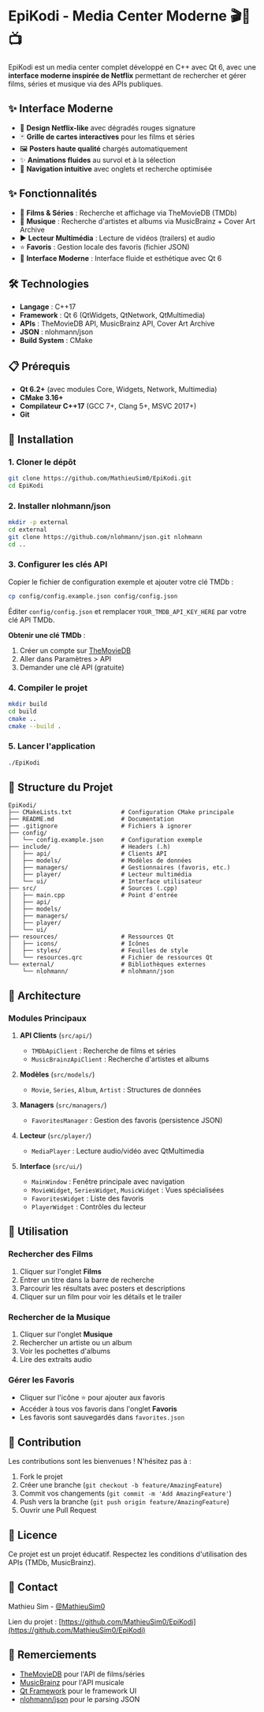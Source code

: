 # EpiKodi - Media Center Moderne 🎬🎵📺

EpiKodi est un media center complet développé en C++ avec Qt 6, avec une **interface moderne inspirée de Netflix** permettant de rechercher et gérer films, séries et musique via des APIs publiques.

## ✨ Interface Moderne

- 🎨 **Design Netflix-like** avec dégradés rouges signature
- 🃏 **Grille de cartes interactives** pour les films et séries
- 🖼️ **Posters haute qualité** chargés automatiquement
- ✨ **Animations fluides** au survol et à la sélection
- 🎯 **Navigation intuitive** avec onglets et recherche optimisée

## ✨ Fonctionnalités

- 🎥 **Films & Séries** : Recherche et affichage via TheMovieDB (TMDb)
- 🎵 **Musique** : Recherche d'artistes et albums via MusicBrainz + Cover Art Archive
- ▶️ **Lecteur Multimédia** : Lecture de vidéos (trailers) et audio
- ⭐ **Favoris** : Gestion locale des favoris (fichier JSON)
- 🎨 **Interface Moderne** : Interface fluide et esthétique avec Qt 6

## 🛠️ Technologies

- **Langage** : C++17
- **Framework** : Qt 6 (QtWidgets, QtNetwork, QtMultimedia)
- **APIs** : TheMovieDB API, MusicBrainz API, Cover Art Archive
- **JSON** : nlohmann/json
- **Build System** : CMake

## 📋 Prérequis

- **Qt 6.2+** (avec modules Core, Widgets, Network, Multimedia)
- **CMake 3.16+**
- **Compilateur C++17** (GCC 7+, Clang 5+, MSVC 2017+)
- **Git**

## 🚀 Installation

### 1. Cloner le dépôt

```bash
git clone https://github.com/MathieuSim0/EpiKodi.git
cd EpiKodi
```

### 2. Installer nlohmann/json

```bash
mkdir -p external
cd external
git clone https://github.com/nlohmann/json.git nlohmann
cd ..
```

### 3. Configurer les clés API

Copier le fichier de configuration exemple et ajouter votre clé TMDb :

```bash
cp config/config.example.json config/config.json
```

Éditer `config/config.json` et remplacer `YOUR_TMDB_API_KEY_HERE` par votre clé API TMDb.

**Obtenir une clé TMDb** :
1. Créer un compte sur [TheMovieDB](https://www.themoviedb.org/)
2. Aller dans Paramètres > API
3. Demander une clé API (gratuite)

### 4. Compiler le projet

```bash
mkdir build
cd build
cmake ..
cmake --build .
```

### 5. Lancer l'application

```bash
./EpiKodi
```

## 📁 Structure du Projet

```
EpiKodi/
├── CMakeLists.txt              # Configuration CMake principale
├── README.md                   # Documentation
├── .gitignore                  # Fichiers à ignorer
├── config/
│   └── config.example.json     # Configuration exemple
├── include/                    # Headers (.h)
│   ├── api/                    # Clients API
│   ├── models/                 # Modèles de données
│   ├── managers/               # Gestionnaires (favoris, etc.)
│   ├── player/                 # Lecteur multimédia
│   └── ui/                     # Interface utilisateur
├── src/                        # Sources (.cpp)
│   ├── main.cpp                # Point d'entrée
│   ├── api/
│   ├── models/
│   ├── managers/
│   ├── player/
│   └── ui/
├── resources/                  # Ressources Qt
│   ├── icons/                  # Icônes
│   ├── styles/                 # Feuilles de style
│   └── resources.qrc           # Fichier de ressources Qt
└── external/                   # Bibliothèques externes
    └── nlohmann/               # nlohmann/json
```

## 🎯 Architecture

### Modules Principaux

1. **API Clients** (`src/api/`)
   - `TMDbApiClient` : Recherche de films et séries
   - `MusicBrainzApiClient` : Recherche d'artistes et albums

2. **Modèles** (`src/models/`)
   - `Movie`, `Series`, `Album`, `Artist` : Structures de données

3. **Managers** (`src/managers/`)
   - `FavoritesManager` : Gestion des favoris (persistence JSON)

4. **Lecteur** (`src/player/`)
   - `MediaPlayer` : Lecture audio/vidéo avec QtMultimedia

5. **Interface** (`src/ui/`)
   - `MainWindow` : Fenêtre principale avec navigation
   - `MovieWidget`, `SeriesWidget`, `MusicWidget` : Vues spécialisées
   - `FavoritesWidget` : Liste des favoris
   - `PlayerWidget` : Contrôles du lecteur

## 🔧 Utilisation

### Rechercher des Films

1. Cliquer sur l'onglet **Films**
2. Entrer un titre dans la barre de recherche
3. Parcourir les résultats avec posters et descriptions
4. Cliquer sur un film pour voir les détails et le trailer

### Rechercher de la Musique

1. Cliquer sur l'onglet **Musique**
2. Rechercher un artiste ou un album
3. Voir les pochettes d'albums
4. Lire des extraits audio

### Gérer les Favoris

- Cliquer sur l'icône ⭐ pour ajouter aux favoris
- Accéder à tous vos favoris dans l'onglet **Favoris**
- Les favoris sont sauvegardés dans `favorites.json`

## 🤝 Contribution

Les contributions sont les bienvenues ! N'hésitez pas à :

1. Fork le projet
2. Créer une branche (`git checkout -b feature/AmazingFeature`)
3. Commit vos changements (`git commit -m 'Add AmazingFeature'`)
4. Push vers la branche (`git push origin feature/AmazingFeature`)
5. Ouvrir une Pull Request

## 📄 Licence

Ce projet est un projet éducatif. Respectez les conditions d'utilisation des APIs (TMDb, MusicBrainz).

## 📧 Contact

Mathieu Sim - [@MathieuSim0](https://github.com/MathieuSim0)

Lien du projet : [https://github.com/MathieuSim0/EpiKodi](https://github.com/MathieuSim0/EpiKodi)

## 🙏 Remerciements

- [TheMovieDB](https://www.themoviedb.org/) pour l'API de films/séries
- [MusicBrainz](https://musicbrainz.org/) pour l'API musicale
- [Qt Framework](https://www.qt.io/) pour le framework UI
- [nlohmann/json](https://github.com/nlohmann/json) pour le parsing JSON

